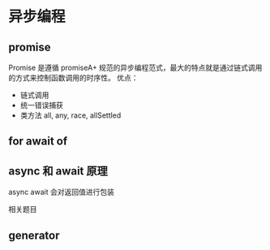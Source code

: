 # 异步编程

## promise

Promise 是遵循 promiseA+ 规范的异步编程范式，最大的特点就是通过链式调用的方式来控制函数调用的时序性。
优点：

- 链式调用
- 统一错误捕获
- 类方法 all, any, race, allSettled

## for await of

## async 和 await 原理

async await 会对返回值进行包装

相关题目

## generator
